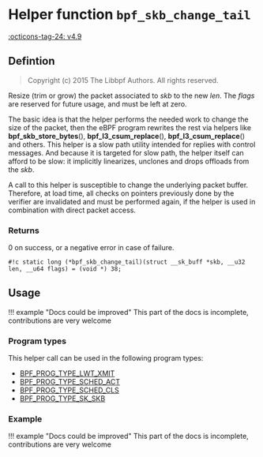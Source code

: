 # Helper function `bpf_skb_change_tail`

<!-- [FEATURE_TAG](bpf_skb_change_tail) -->
[:octicons-tag-24: v4.9](https://github.com/torvalds/linux/commit/5293efe62df81908f2e90c9820c7edcc8e61f5e9)
<!-- [/FEATURE_TAG] -->

## Defintion

> Copyright (c) 2015 The Libbpf Authors. All rights reserved.


<!-- [HELPER_FUNC_DEF] -->
Resize (trim or grow) the packet associated to _skb_ to the new _len_. The _flags_ are reserved for future usage, and must be left at zero.

The basic idea is that the helper performs the needed work to change the size of the packet, then the eBPF program rewrites the rest via helpers like **bpf_skb_store_bytes**(), **bpf_l3_csum_replace**(), **bpf_l3_csum_replace**() and others. This helper is a slow path utility intended for replies with control messages. And because it is targeted for slow path, the helper itself can afford to be slow: it implicitly linearizes, unclones and drops offloads from the _skb_.

A call to this helper is susceptible to change the underlying packet buffer. Therefore, at load time, all checks on pointers previously done by the verifier are invalidated and must be performed again, if the helper is used in combination with direct packet access.

### Returns

0 on success, or a negative error in case of failure.

`#!c static long (*bpf_skb_change_tail)(struct __sk_buff *skb, __u32 len, __u64 flags) = (void *) 38;`
<!-- [/HELPER_FUNC_DEF] -->

## Usage

!!! example "Docs could be improved"
    This part of the docs is incomplete, contributions are very welcome

### Program types

This helper call can be used in the following program types:

<!-- DO NOT EDIT MANUALLY -->
<!-- [HELPER_FUNC_PROG_REF] -->
 * [BPF_PROG_TYPE_LWT_XMIT](../program-type/BPF_PROG_TYPE_LWT_XMIT.md)
 * [BPF_PROG_TYPE_SCHED_ACT](../program-type/BPF_PROG_TYPE_SCHED_ACT.md)
 * [BPF_PROG_TYPE_SCHED_CLS](../program-type/BPF_PROG_TYPE_SCHED_CLS.md)
 * [BPF_PROG_TYPE_SK_SKB](../program-type/BPF_PROG_TYPE_SK_SKB.md)
<!-- [/HELPER_FUNC_PROG_REF] -->

### Example

!!! example "Docs could be improved"
    This part of the docs is incomplete, contributions are very welcome
